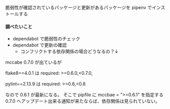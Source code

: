 脆弱性が確認されているパッケージと更新があるパッケージを pipenv でインストールする

#### 調べたいこと
- dependabot で脆弱性のチェック
- dependabot で更新の確認
    - コンフリクトする依存関係の場合どうなるの？↓


mccabe 0.7.0 が出ているが

flake8==4.0.1 は required: >=0.6.0,<0.7.0,

pylint==2.13.9 は required: >=0.6,<0.8

なので 0.6.1 が最新になる。
そこで pipfile に mccbae = ">=0.6.1" を指定する
0.7.0 へアップデート出来る通知が来たならば、依存関係は見られていない。

